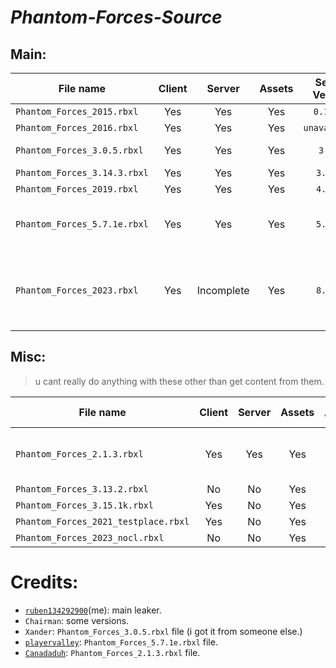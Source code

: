 # *Phantom-Forces-Source*

## Main:

| File name | Client | Server | Assets | Server Version | Year | Note |
| --------- | :----: | :----: | :----: | :------------: | :--: | :--- |
| `Phantom_Forces_2015.rbxl` | Yes | Yes | Yes | `0.14.4a` | 2015 |      |
| `Phantom_Forces_2016.rbxl` | Yes | Yes | Yes | `unavailable` | 2016 |  |
| `Phantom_Forces_3.0.5.rbxl` | Yes | Yes | Yes | `3.0.5` | 2017 | Broken grenades. |
| `Phantom_Forces_3.14.3.rbxl` | Yes | Yes | Yes | `3.14.3` | 2018 |     |
| `Phantom_Forces_2019.rbxl` | Yes | Yes | Yes | `4.7.1k` | 2019 |       |
| `Phantom_Forces_5.7.1e.rbxl` | Yes | Yes | Yes | `5.7.1e` | 2022 | Kinda broken, might fix later. |
| `Phantom_Forces_2023.rbxl` | Yes | Incomplete | Yes | `8.0.1f` | 2023 | Incomplete server and will be rebuilt eventually, decomp |

## Misc:

> u cant really do anything with these other than get content from them.

| File name | Client | Server | Assets | Server Version | Year | Note |
| --------- | :----: | :----: | :----: | :------------: | :--: | :--- |
| `Phantom_Forces_2.1.3.rbxl` | Yes | Yes | Yes | `2.1.3` | 2017 | Extremely broken, unions dont port over correctly (https://github.com/Iitozinnamon/Phantom-Forces-Source/issues/3). |
| `Phantom_Forces_3.13.2.rbxl` | No | No | Yes | `3.13.2` | 2018 | Decomp |
| `Phantom_Forces_3.15.1k.rbxl` | Yes | No | Yes | `3.15.1k` | 2018 | Decomp |
| `Phantom_Forces_2021_testplace.rbxl` | Yes | No | Yes | `5.6.1` | 2021 | Shitty decomp |
| `Phantom_Forces_2023_nocl.rbxl` | No | No | Yes | `8.0.0m` | 2023 | Decomp |

# Credits:
- [`ruben134292900`](https://github.com/ruben134292900)(me): main leaker.
- `Chairman`: some versions.
- `Xander`: `Phantom_Forces_3.0.5.rbxl` file (i got it from someone else.)
- [`playervalley`](https://github.com/playervalley): `Phantom_Forces_5.7.1e.rbxl` file.
- [`Canadaduh`](https://github.com/Canadaduh): `Phantom_Forces_2.1.3.rbxl` file.
